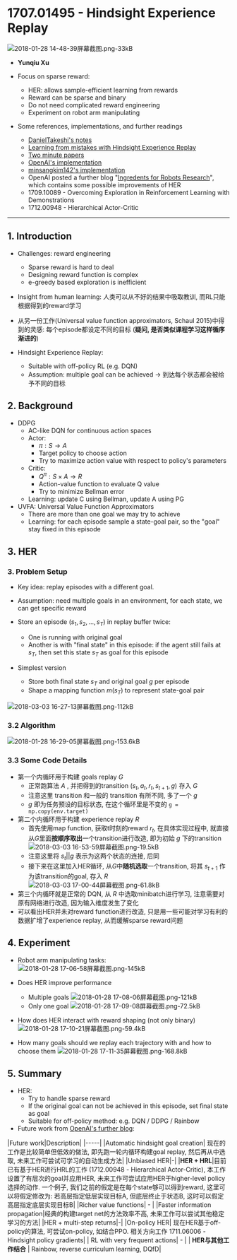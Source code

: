 ﻿# 1707.01495 - Hindsight Experience Replay

![2018-01-28 14-48-39屏幕截图.png-33kB][1]

+ **Yunqiu Xu**
+ Focus on sparse reward:
    + HER: allows sample-efficient learning from rewards
    + Reward can be sparse and binary
    + Do not need complicated reward engineering
    + Experiment on robot arm manipulating

+ Some references, implementations, and further readings
    + [DanielTakeshi's notes][2]
    + [Learning from mistakes with Hindsight Experience Replay][3]
    + [Two minute papers][4]
    + [OpenAI's implementation][5]
    + [minsangkim142's implementation][6]
    + OpenAI posted a further blog "[Ingredents for Robots Research][7]", which contains some possible improvements of HER
    + 1709.10089 - Overcoming Exploration in Reinforcement Learning with Demonstrations
    + 1712.00948 - Hierarchical Actor-Critic

---

## 1. Introduction
+ Challenges: reward engineering
    + Sparse reward is hard to deal
    + Designing reward function is complex
    + e-greedy based exploration is inefficient
+ Insight from human learning: 人类可以从不好的结果中吸取教训, 而RL只能根据得到的reward学习
+ 从另一份工作(Universal value function approximators, Schaul 2015)中得到的灵感: 每个episode都设定不同的目标 (**疑问, 是否类似课程学习这样循序渐进的**)

+ Hindsight Experience Replay: 
    + Suitable with off-policy RL (e.g. DQN)
    + Assumption: multiple goal can be achieved $\rightarrow$ 到达每个状态都会被给予不同的目标

## 2. Background
+ DDPG
    + AC-like DQN for continuous action spaces
    + Actor: 
        + $\pi : S \rightarrow A$
        + Target policy to choose action 
        + Try to maximize action value with respect to policy's parameters
    + Critic: 
        + $Q^{\pi} : S \times A \rightarrow R$
        + Action-value function to evaluate Q value 
        + Try to minimize Bellman error
    + Learning: update C using Bellman, update A using PG
+ UVFA: Universal Value Function Approximators
    + There are more than one goal we may try to achieve
    + Learning: for each episode sample a state-goal pair, so the "goal" stay fixed in this episode

## 3. HER

### 3. Problem Setup
+ Key idea: replay episodes with a different goal.
+ Assumption: need multiple goals in an environment, for each state, we can get specific reward


+ Store an episode $(s_1, s_2, ..., s_T)$ in replay buffer twice:
    + One is running with original goal
    + Another is with "final state" in this episode: if the agent still fails at $s_T$, then set this state $s_T$ as goal for this episode

+ Simplest version
    + Store both final state $s_T$ and original goal $g$ per episode
    + Shape a mapping function $m(s_T)$ to represent state-goal pair

![2018-03-03 16-27-13屏幕截图.png-112kB][8]

### 3.2 Algorithm

![2018-01-28 16-29-05屏幕截图.png-153.6kB][9]

### 3.3 Some Code Details
+ 第一个内循环用于构建 goals replay $G$
    + 正常跑算法 $A$ , 并把得到的transition $(s_t,a_t,r_t,s_{t+1},g)$ 存入 $G$
    + 注意这里 transition 和一般的 transition 有所不同, 多了一个 $g$
    + $g$ 即为任务预设的目标状态, 在这个循环里是不变的 `g = np.copy(env.target)`
+ 第二个内循环用于构建 experience replay $R$
    + 首先使用map function, 获取t时刻的reward $r_t$, 在具体实现过程中, 就直接从$G$里面**按顺序取出**一个transition进行改造, 即为初始 $g$ 下的transition
    ![2018-03-03 16-53-59屏幕截图.png-19.5kB][10]
    + 注意这里将 $s_t || g$ 表示为这两个状态的连接, 后同
    + 接下来在这里加入HER循环, 从$G$中**随机选取**一个transition, 将其 $s_{t+1}$ 作为该transition的goal, 存入 $R$
    ![2018-03-03 17-00-44屏幕截图.png-61.8kB][11]
+ 第三个内循环就是正常的 DQN, 从 $R$ 中选取minibatch进行学习, 注意需要对原有网络进行改造, 因为输入维度发生了变化
+ 可以看出HER并未对reward function进行改造, 只是用一些可能对学习有利的数据扩增了experience replay, 从而缓解sparse reward问题


## 4. Experiment

+ Robot arm manipulating tasks:
![2018-01-28 17-06-58屏幕截图.png-145kB][12]

+ Does HER improve performance
    + Multiple goals
![2018-01-28 17-08-06屏幕截图.png-121kB][13]
    + Only one goal
![2018-01-28 17-09-08屏幕截图.png-72.5kB][14]

+ How does HER interact with reward shaping (not only binary)
![2018-01-28 17-10-21屏幕截图.png-59.4kB][15]

+ How many goals should we replay each trajectory with and how to choose them
![2018-01-28 17-11-35屏幕截图.png-168.8kB][16]

## 5. Summary
+ HER:
    + Try to handle sparse reward
    + If the original goal can not be achieved in this episode, set final state as goal
    + Suitable for off-policy method: e.g. DQN / DDPG / Rainbow
+ Future work from [OpenAI's further blog][17]:

|Future work|Description|
|-----|
|Automatic hindsight goal creation| 现在的工作是比较简单但低效的做法, 即先跑一轮内循环构建goal replay, 然后再从中选取, 未来工作可尝试可学习的自动生成方法|
|Unbiased HER|-|
|**HER + HRL**|目前已有基于HER进行HRL的工作 (1712.00948 - Hierarchical Actor-Critic), 本工作设置了有层次的goal并应用HER, 未来工作可尝试应用HER于higher-level policy选择的动作. 一个例子, 我们之前的假定是在每个state够可以得到reward, 这里可以将假定修改为: 若高层指定低层实现目标A, 但底层终止于状态B, 这时可以假定高层指定底层实现目标B|
|Richer value functions| - |
|Faster information propagation|经典的构建target net的方法效率不高, 未来工作可以尝试其他稳定学习的方法|
|HER + multi-step returns|-|
|On-policy HER| 现在HER基于off-policy的算法, 可尝试on-policy, 如结合PPO. 相关方向工作 1711.06006 - Hindsight policy gradients|
| RL with very frequent actions| - |
| **HER与其他工作结合** | Rainbow, reverse curriculum learning, DQfD| 
    


  [1]: http://static.zybuluo.com/VenturerXu/xwtgozchnneq63soqbehybsf/2018-01-28%2014-48-39%E5%B1%8F%E5%B9%95%E6%88%AA%E5%9B%BE.png
  [2]: https://github.com/DanielTakeshi/Paper_Notes/blob/master/reinforcement_learning/Hindsight_Experience_Replay.md
  [3]: https://becominghuman.ai/learning-from-mistakes-with-hindsight-experience-replay-547fce2b3305
  [4]: https://www.youtube.com/watch?v=Dvd1jQe3pq0
  [5]: https://github.com/openai/baselines/tree/master/baselines/her
  [6]: https://github.com/minsangkim142/hindsight-experience-replay
  [7]: https://blog.openai.com/ingredients-for-robotics-research/
  [8]: http://static.zybuluo.com/VenturerXu/fmvh71autm58f2xnh7whcba2/2018-03-03%2016-27-13%E5%B1%8F%E5%B9%95%E6%88%AA%E5%9B%BE.png
  [9]: http://static.zybuluo.com/VenturerXu/fpmecyl1q4vk1h084pmngnvy/2018-01-28%2016-29-05%E5%B1%8F%E5%B9%95%E6%88%AA%E5%9B%BE.png
  [10]: http://static.zybuluo.com/VenturerXu/1o6nycxpfxf91326bdqa73gw/2018-03-03%2016-53-59%E5%B1%8F%E5%B9%95%E6%88%AA%E5%9B%BE.png
  [11]: http://static.zybuluo.com/VenturerXu/leecos0rg1bdw70hdsuqt7w2/2018-03-03%2017-00-44%E5%B1%8F%E5%B9%95%E6%88%AA%E5%9B%BE.png
  [12]: http://static.zybuluo.com/VenturerXu/3mrquspb461si5t6qti7llpr/2018-01-28%2017-06-58%E5%B1%8F%E5%B9%95%E6%88%AA%E5%9B%BE.png
  [13]: http://static.zybuluo.com/VenturerXu/of7hl1t6x9ut6cl15lk6uw7h/2018-01-28%2017-08-06%E5%B1%8F%E5%B9%95%E6%88%AA%E5%9B%BE.png
  [14]: http://static.zybuluo.com/VenturerXu/cr3kew7tixsbv6m7lhn7dm96/2018-01-28%2017-09-08%E5%B1%8F%E5%B9%95%E6%88%AA%E5%9B%BE.png
  [15]: http://static.zybuluo.com/VenturerXu/dlg5ou1vasvn9rxjo193fa3y/2018-01-28%2017-10-21%E5%B1%8F%E5%B9%95%E6%88%AA%E5%9B%BE.png
  [16]: http://static.zybuluo.com/VenturerXu/xzxsegbxv7emm0hqerrqunax/2018-01-28%2017-11-35%E5%B1%8F%E5%B9%95%E6%88%AA%E5%9B%BE.png
  [17]: https://blog.openai.com/ingredients-for-robotics-research/